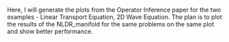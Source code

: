 Here, I will generate the plots from the Operator Inference paper for the two
examples - Linear Transport Equation, 2D Wave Equation.
The plan is to plot the results of the NLDR_manifold for the same problems
on the same plot and show better performance.


